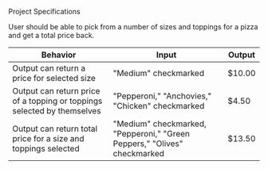 Project Specifications

User should be able to pick from a number of sizes and toppings for a pizza and get a total price back.

| Behavior                                                                | Input                                                                    | Output |
|-------------------------------------------------------------------------|--------------------------------------------------------------------------|--------|
| Output can return a price for selected size                             | "Medium" checkmarked                                                     | $10.00 |
| Output can return price of a topping or toppings selected by themselves | "Pepperoni," "Anchovies," "Chicken" checkmarked                          | $4.50  |
| Output can return total price for a size and toppings selected          | "Medium" checkmarked, "Pepperoni," "Green Peppers," "Olives" checkmarked | $13.50 |
